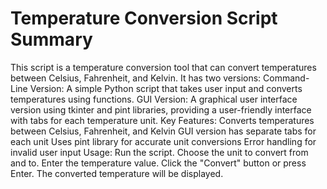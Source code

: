 # Temperature Conversion Script Summary

This script is a temperature conversion tool that can convert temperatures between Celsius, Fahrenheit, and Kelvin. It has two versions:
Command-Line Version: A simple Python script that takes user input and converts temperatures using functions.
GUI Version: A graphical user interface version using tkinter and pint libraries, providing a user-friendly interface with tabs for each temperature unit.
Key Features:
Converts temperatures between Celsius, Fahrenheit, and Kelvin
GUI version has separate tabs for each unit
Uses pint library for accurate unit conversions
Error handling for invalid user input
Usage:
Run the script.
Choose the unit to convert from and to.
Enter the temperature value.
Click the "Convert" button or press Enter.
The converted temperature will be displayed.
